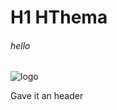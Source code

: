 # H1 HThema 
###### hello

![logo](https://github.com/user-attachments/assets/bb67cfb1-cde6-4e8f-9b6b-62c383f6a822)
























Gave it an header
